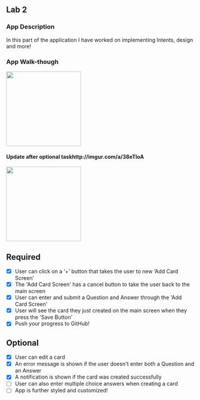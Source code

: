 
## Lab 2

### App Description
In this part of the application I have worked on implementing Intents, design and more!

### App Walk-though

<img src="https://i.imgur.com/DZofl3J.gif" width=200><br>

#### Update after optional taskhttp://imgur.com/a/38eTloA

<img src="https://imgur.com/a/R6K0j8E.gif" width=200><br>

## Required
- [x] User can click on a ‘+’ button that takes the user to new ‘Add Card Screen’
- [x] The 'Add Card Screen' has a cancel button to take the user back to the main screen
- [x] User can enter and submit a Question and Answer through the 'Add Card Screen'
- [x] User will see the card they just created on the main screen when they press the 'Save Button'
- [x] Push your progress to GitHub!

## Optional
- [x] User can edit a card
- [x] An error message is shown if the user doesn't enter both a Question and an Answer
- [x] A notification is shown if the card was created successfully
- [ ] User can also enter multiple choice answers when creating a card
- [ ] App is further styled and customized!

